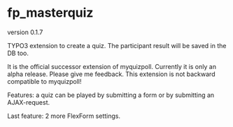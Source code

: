 # fp_masterquiz

version 0.1.7

TYPO3 extension to create a quiz. The participant result will be saved in the DB too.

It is the official successor extension of myquizpoll.
Currently it is only an alpha release. Please give me feedback.
This extension is not backward compatible to myquizpoll!

Features: a quiz can be played by submitting a form or by submitting an AJAX-request.

Last feature: 2 more FlexForm settings.